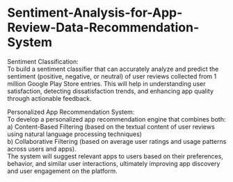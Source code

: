 # Sentiment-Analysis-for-App-Review-Data-Recommendation-System

Sentiment Classification: </br>
To build a sentiment classifier that can accurately analyze and predict the sentiment (positive, negative, or neutral) of user reviews collected from 1 million Google Play Store entries. This will help in understanding user satisfaction, detecting dissatisfaction trends, and enhancing app quality through actionable feedback.

Personalized App Recommendation System:</br>
To develop a personalized app recommendation engine that combines both:</br>
a) Content-Based Filtering (based on the textual content of user reviews using natural language processing techniques)</br>
b) Collaborative Filtering (based on average user ratings and usage patterns across users and apps). </br>
The system will suggest relevant apps to users based on their preferences, behavior, and similar user interactions, ultimately improving app discovery and user engagement on the platform.
